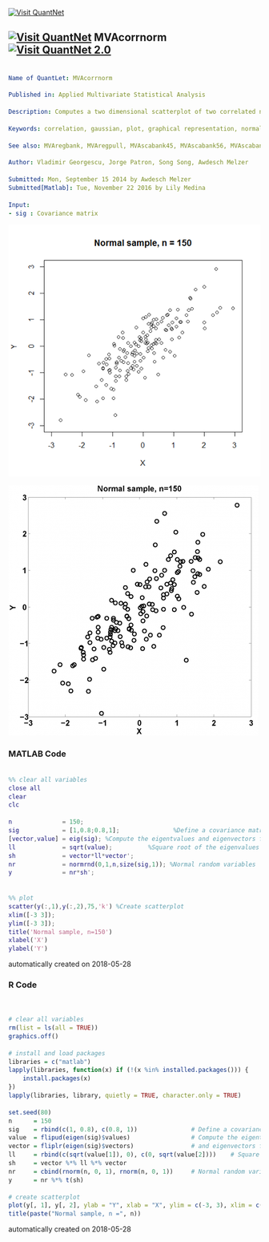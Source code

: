 [<img src="https://github.com/QuantLet/Styleguide-and-FAQ/blob/master/pictures/banner.png" width="888" alt="Visit QuantNet">](http://quantlet.de/)

## [<img src="https://github.com/QuantLet/Styleguide-and-FAQ/blob/master/pictures/qloqo.png" alt="Visit QuantNet">](http://quantlet.de/) **MVAcorrnorm** [<img src="https://github.com/QuantLet/Styleguide-and-FAQ/blob/master/pictures/QN2.png" width="60" alt="Visit QuantNet 2.0">](http://quantlet.de/)

```yaml

Name of QuantLet: MVAcorrnorm

Published in: Applied Multivariate Statistical Analysis

Description: Computes a two dimensional scatterplot of two correlated normal random variables. 

Keywords: correlation, gaussian, plot, graphical representation, normal, normal-distribution, random, scatterplot, variable

See also: MVAregbank, MVAregpull, MVAscabank45, MVAscabank56, MVAscabank456, MVAscacar, MVAscapull1, MVAscapull2, MVAdraftbank4, MVAdrafthousing, MVAdrafthousingt

Author: Vladimir Georgescu, Jorge Patron, Song Song, Awdesch Melzer

Submitted: Mon, September 15 2014 by Awdesch Melzer
Submitted[Matlab]: Tue, November 22 2016 by Lily Medina

Input: 
- sig : Covariance matrix

```

![Picture1](MVAcorrnorm_1.png)

![Picture2](MVAcorrnorm_matlab.png)

### MATLAB Code
```matlab

%% clear all variables
close all
clear
clc

n              = 150;
sig            = [1,0.8;0.8,1];               %Define a covariance matrix
[vector,value] = eig(sig); %Compute the eigentvalues and eigenvectors for sig
ll             = sqrt(value);          %Square root of the eigenvalues
sh             = vector*ll*vector';    
nr             = normrnd(0,1,n,size(sig,1)); %Normal random variables
y              = nr*sh';                 


%% plot
scatter(y(:,1),y(:,2),75,'k') %Create scatterplot
xlim([-3 3]);
ylim([-3 3]);
title('Normal sample, n=150')
xlabel('X')
ylabel('Y')


```

automatically created on 2018-05-28

### R Code
```r


# clear all variables
rm(list = ls(all = TRUE))
graphics.off()

# install and load packages
libraries = c("matlab")
lapply(libraries, function(x) if (!(x %in% installed.packages())) {
    install.packages(x)
})
lapply(libraries, library, quietly = TRUE, character.only = TRUE)

set.seed(80)
n      = 150
sig    = rbind(c(1, 0.8), c(0.8, 1))               # Define a covariance matrix
value  = flipud(eigen(sig)$values)                 # Compute the eigentvalues
vector = fliplr(eigen(sig)$vectors)                # and eigenvectors for sig
ll     = rbind(c(sqrt(value[1]), 0), c(0, sqrt(value[2])))    # Square root of the eigenvalues
sh     = vector %*% ll %*% vector 
nr     = cbind(rnorm(n, 0, 1), rnorm(n, 0, 1))     # Normal random variables
y      = nr %*% t(sh)

# сreate scatterplot
plot(y[, 1], y[, 2], ylab = "Y", xlab = "X", ylim = c(-3, 3), xlim = c(-3, 3))
title(paste("Normal sample, n =", n))

```

automatically created on 2018-05-28